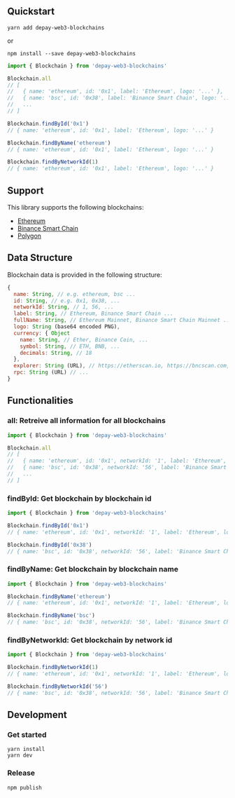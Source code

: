 ## Quickstart

```
yarn add depay-web3-blockchains
```

or 

```
npm install --save depay-web3-blockchains
```

```javascript
import { Blockchain } from 'depay-web3-blockchains'

Blockchain.all
// [
//   { name: 'ethereum', id: '0x1', label: 'Ethereum', logo: '...' },
//   { name: 'bsc', id: '0x38', label: 'Binance Smart Chain', logo: '...' },
//   ...
// ]

Blockchain.findById('0x1')
// { name: 'ethereum', id: '0x1', label: 'Ethereum', logo: '...' }

Blockchain.findByName('ethereum')
// { name: 'ethereum', id: '0x1', label: 'Ethereum', logo: '...' }

Blockchain.findByNetworkId(1)
// { name: 'ethereum', id: '0x1', label: 'Ethereum', logo: '...' }
```

## Support

This library supports the following blockchains:

- [Ethereum](https://ethereum.org)
- [Binance Smart Chain](https://www.binance.org/smartChain)
- [Polygon](https://polygon.technology)

## Data Structure

Blockchain data is provided in the following structure:

```javascript
{
  name: String, // e.g. ethereum, bsc ...
  id: String, // e.g. 0x1, 0x38, ...
  networkId: String, // 1, 56, ...
  label: String, // Ethereum, Binance Smart Chain ...
  fullName: String, // Ethereum Mainnet, Binance Smart Chain Mainnet ...
  logo: String (base64 encoded PNG),
  currency: { Object
    name: String, // Ether, Binance Coin, ...
    symbol: String, // ETH, BNB, ...
    decimals: String, // 18
  },
  explorer: String (URL), // https://etherscan.io, https://bncscan.com, ...
  rpc: String (URL) // ...
}
```

## Functionalities

### all: Retreive all information for all blockchains

```javascript
import { Blockchain } from 'depay-web3-blockchains'

Blockchain.all
// [
//   { name: 'ethereum', id: '0x1', networkId: '1', label: 'Ethereum', logo: '...' },
//   { name: 'bsc', id: '0x38', networkId: '56', label: 'Binance Smart Chain', logo: '...' },
//   ...
// ]

```

### findById: Get blockchain by blockchain id

```javascript
import { Blockchain } from 'depay-web3-blockchains'

Blockchain.findById('0x1')
// { name: 'ethereum', id: '0x1', networkId: '1', label: 'Ethereum', logo: '...' }

Blockchain.findById('0x38')
// { name: 'bsc', id: '0x38', networkId: '56', label: 'Binance Smart Chain', logo: '...' }
```

### findByName: Get blockchain by blockchain name

```javascript
import { Blockchain } from 'depay-web3-blockchains'

Blockchain.findByName('ethereum')
// { name: 'ethereum', id: '0x1', networkId: '1', label: 'Ethereum', logo: '...' }

Blockchain.findByName('bsc')
// { name: 'bsc', id: '0x38', networkId: '56', label: 'Binance Smart Chain', logo: '...' }
```

### findByNetworkId: Get blockchain by network id

```javascript
import { Blockchain } from 'depay-web3-blockchains'

Blockchain.findByNetworkId(1)
// { name: 'ethereum', id: '0x1', networkId: '1', label: 'Ethereum', logo: '...' }

Blockchain.findByNetworkId('56')
// { name: 'bsc', id: '0x38', networkId: '56', label: 'Binance Smart Chain', logo: '...' }
```

## Development

### Get started

```
yarn install
yarn dev
```

### Release

```
npm publish
```
